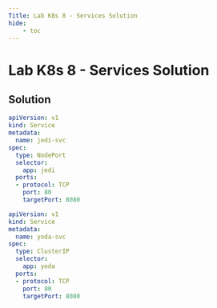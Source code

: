 ```yaml
---
Title: Lab K8s 8 - Services Solution
hide:
    - toc
---
```


# Lab K8s 8 - Services Solution

## Solution

```yaml
apiVersion: v1
kind: Service
metadata:
  name: jedi-svc
spec:
  type: NodePort
  selector:
    app: jedi
  ports:
  - protocol: TCP
    port: 80
    targetPort: 8080
```

```yaml
apiVersion: v1
kind: Service
metadata:
  name: yoda-svc
spec:
  type: ClusterIP
  selector:
    app: yoda
  ports:
  - protocol: TCP
    port: 80
    targetPort: 8080
```




